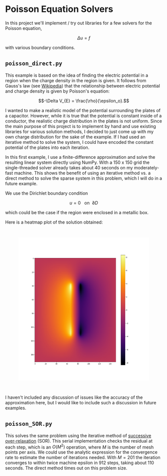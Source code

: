 # Poisson Equation Solvers

In this project we'll implement / try out libraries for a few solvers for the Poisson equation,

$$\Delta u = f$$

with various boundary conditions.

## `poisson_direct.py`

This example is based on the idea of finding the electric potential in a
region when the charge density in the region is given. It follows from Gauss's law
(see [Wikipedia](https://en.wikipedia.org/wiki/Electric_potential#Electrostatics))
that the relationship between electric potential and charge density is given by Poisson's equation:

$$-\Delta V_{E} = \frac{\rho}{\epsilon_o}.$$

I wanted to make a realistic model of the potential surrounding the plates of a capacitor.
However, while it is true that the potential is constant inside of a conductor, the realistic
charge distribution in the plates is not uniform. Since the main purpose of this project is to
implement by hand and use existing libraries for various solution methods, I decided to just
come up with my own charge distribution for the sake of the example.
If I had used an iterative method to solve the system, I could have encoded the constant
potential of the plates into each iteration.

In this first example, I use a finite-difference approximation and solve the resulting linear system directly
using NumPy. With a 150 x 150 grid the single-threaded solver already takes about 40 seconds on my moderately-fast
machine. This shows the benefit of using an iterative method vs. a direct method
to solve the sparse system in this problem, which I will do in a future example.

We use the Dirichlet boundary condition

$$u = 0 ~~~\text{on}~~ \partial D$$

which could be the case if the region were enclosed in a metallic box.

Here is a heatmap plot of the solution obtained:

<p align="center" style="margin: 3em;">
<img src="poisson_example.png" width="500" height="459">
</p>

I haven't included any discussion of issues like the accuracy of the approximation here, but I would like to
include such a discussion in future examples.

## `poisson_SOR.py`

This solves the same problem using the iterative method of
[successive over-relaxation](https://en.wikipedia.org/wiki/Successive_over-relaxation)
(SOR).
This serial implementation checks the residual at each step, which is an $O(M^2)$ operation,
where $M$ is the number of mesh points per axis. We could use the analytic expression for
the convergence rate to estimate the number of iterations needed. With $M = 201$ the iteration
converges to within twice machine epsilon in 912 steps, taking about 110 seconds. The direct
method times out on this problem size.
